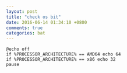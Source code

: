 ```yaml
---
layout: post
title: "check os bit"
date: 2016-06-14 01:34:10 +0800
comments: true
categories: bat
---
```

<pre><code>@echo off
if %PROCESSOR_ARCHITECTURE% == AMD64 echo 64
if %PROCESSOR_ARCHITECTURE% == x86 echo 32
pause
</code></pre>